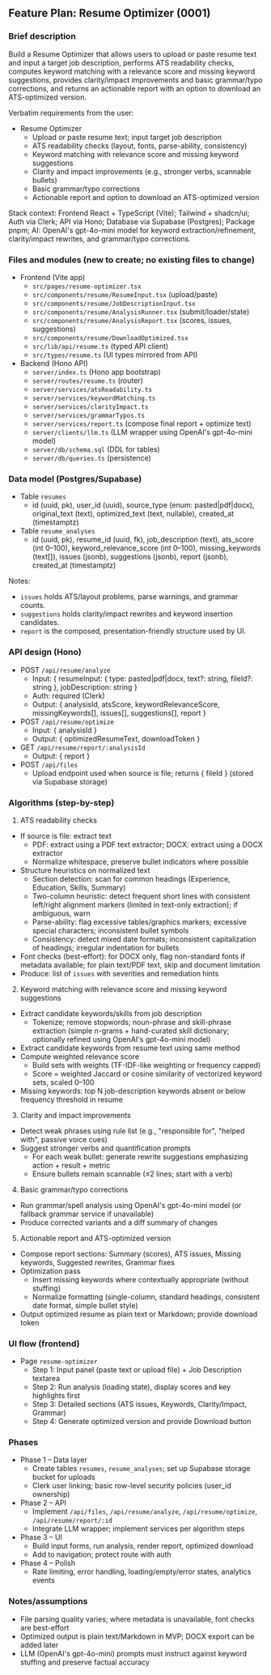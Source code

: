 ## Feature Plan: Resume Optimizer (0001)

### Brief description
Build a Resume Optimizer that allows users to upload or paste resume text and input a target job description, performs ATS readability checks, computes keyword matching with a relevance score and missing keyword suggestions, provides clarity/impact improvements and basic grammar/typo corrections, and returns an actionable report with an option to download an ATS-optimized version.

Verbatim requirements from the user:
- Resume Optimizer
  - Upload or paste resume text; input target job description
  - ATS readability checks (layout, fonts, parse-ability, consistency)
  - Keyword matching with relevance score and missing keyword suggestions
  - Clarity and impact improvements (e.g., stronger verbs, scannable bullets)
  - Basic grammar/typo corrections
  - Actionable report and option to download an ATS-optimized version

Stack context: Frontend React + TypeScript (Vite); Tailwind + shadcn/ui; Auth via Clerk; API via Hono; Database via Supabase (Postgres); Package pnpm; AI: OpenAI's gpt-4o-mini model for keyword extraction/refinement, clarity/impact rewrites, and grammar/typo corrections.

### Files and modules (new to create; no existing files to change)
- Frontend (Vite app)
  - `src/pages/resume-optimizer.tsx`
  - `src/components/resume/ResumeInput.tsx` (upload/paste)
  - `src/components/resume/JobDescriptionInput.tsx`
  - `src/components/resume/AnalysisRunner.tsx` (submit/loader/state)
  - `src/components/resume/AnalysisReport.tsx` (scores, issues, suggestions)
  - `src/components/resume/DownloadOptimized.tsx`
  - `src/lib/api/resume.ts` (typed API client)
  - `src/types/resume.ts` (UI types mirrored from API)
- Backend (Hono API)
  - `server/index.ts` (Hono app bootstrap)
  - `server/routes/resume.ts` (router)
  - `server/services/atsReadability.ts`
  - `server/services/keywordMatching.ts`
  - `server/services/clarityImpact.ts`
  - `server/services/grammarTypos.ts`
  - `server/services/report.ts` (compose final report + optimize text)
  - `server/clients/llm.ts` (LLM wrapper using OpenAI's gpt-4o-mini model)
  - `server/db/schema.sql` (DDL for tables)
  - `server/db/queries.ts` (persistence)

### Data model (Postgres/Supabase)
- Table `resumes`
  - id (uuid, pk), user_id (uuid), source_type (enum: pasted|pdf|docx), original_text (text), optimized_text (text, nullable), created_at (timestamptz)
- Table `resume_analyses`
  - id (uuid, pk), resume_id (uuid, fk), job_description (text), ats_score (int 0–100), keyword_relevance_score (int 0–100), missing_keywords (text[]), issues (jsonb), suggestions (jsonb), report (jsonb), created_at (timestamptz)

Notes:
- `issues` holds ATS/layout problems, parse warnings, and grammar counts.
- `suggestions` holds clarity/impact rewrites and keyword insertion candidates.
- `report` is the composed, presentation-friendly structure used by UI.

### API design (Hono)
- POST `/api/resume/analyze`
  - Input: { resumeInput: { type: pasted|pdf|docx, text?: string, fileId?: string }, jobDescription: string }
  - Auth: required (Clerk)
  - Output: { analysisId, atsScore, keywordRelevanceScore, missingKeywords[], issues[], suggestions[], report }
- POST `/api/resume/optimize`
  - Input: { analysisId }
  - Output: { optimizedResumeText, downloadToken }
- GET `/api/resume/report/:analysisId`
  - Output: { report }
- POST `/api/files`
  - Upload endpoint used when source is file; returns { fileId } (stored via Supabase storage)

### Algorithms (step-by-step)
1) ATS readability checks
  - If source is file: extract text
    - PDF: extract using a PDF text extractor; DOCX: extract using a DOCX extractor
    - Normalize whitespace, preserve bullet indicators where possible
  - Structure heuristics on normalized text
    - Section detection: scan for common headings (Experience, Education, Skills, Summary)
    - Two-column heuristic: detect frequent short lines with consistent left/right alignment markers (limited in text-only extraction); if ambiguous, warn
    - Parse-ability: flag excessive tables/graphics markers; excessive special characters; inconsistent bullet symbols
    - Consistency: detect mixed date formats; inconsistent capitalization of headings; irregular indentation for bullets
  - Font checks (best-effort): for DOCX only, flag non-standard fonts if metadata available; for plain text/PDF text, skip and document limitation
  - Produce: list of `issues` with severities and remediation hints

2) Keyword matching with relevance score and missing keyword suggestions
  - Extract candidate keywords/skills from job description
    - Tokenize; remove stopwords; noun-phrase and skill-phrase extraction (simple n-grams + hand-curated skill dictionary; optionally refined using OpenAI's gpt-4o-mini model)
  - Extract candidate keywords from resume text using same method
  - Compute weighted relevance score
    - Build sets with weights (TF-IDF-like weighting or frequency capped)
    - Score = weighted Jaccard or cosine similarity of vectorized keyword sets, scaled 0–100
  - Missing keywords: top N job-description keywords absent or below frequency threshold in resume

3) Clarity and impact improvements
  - Detect weak phrases using rule list (e.g., "responsible for", "helped with", passive voice cues)
  - Suggest stronger verbs and quantification prompts
    - For each weak bullet: generate rewrite suggestions emphasizing action + result + metric
    - Ensure bullets remain scannable (≤2 lines; start with a verb)

4) Basic grammar/typo corrections
  - Run grammar/spell analysis using OpenAI's gpt-4o-mini model (or fallback grammar service if unavailable)
  - Produce corrected variants and a diff summary of changes

5) Actionable report and ATS-optimized version
  - Compose report sections: Summary (scores), ATS issues, Missing keywords, Suggested rewrites, Grammar fixes
  - Optimization pass
    - Insert missing keywords where contextually appropriate (without stuffing)
    - Normalize formatting (single-column, standard headings, consistent date format, simple bullet style)
  - Output optimized resume as plain text or Markdown; provide download token

### UI flow (frontend)
- Page `resume-optimizer`
  - Step 1: Input panel (paste text or upload file) + Job Description textarea
  - Step 2: Run analysis (loading state), display scores and key highlights first
  - Step 3: Detailed sections (ATS issues, Keywords, Clarity/Impact, Grammar)
  - Step 4: Generate optimized version and provide Download button

### Phases
- Phase 1 – Data layer
  - Create tables `resumes`, `resume_analyses`; set up Supabase storage bucket for uploads
  - Clerk user linking; basic row-level security policies (user_id ownership)
- Phase 2 – API
  - Implement `/api/files`, `/api/resume/analyze`, `/api/resume/optimize`, `/api/resume/report/:id`
  - Integrate LLM wrapper; implement services per algorithm steps
- Phase 3 – UI
  - Build input forms, run analysis, render report, optimized download
  - Add to navigation; protect route with auth
- Phase 4 – Polish
  - Rate limiting, error handling, loading/empty/error states, analytics events

### Notes/assumptions
- File parsing quality varies; where metadata is unavailable, font checks are best-effort
- Optimized output is plain text/Markdown in MVP; DOCX export can be added later
- LLM (OpenAI's gpt-4o-mini) prompts must instruct against keyword stuffing and preserve factual accuracy


